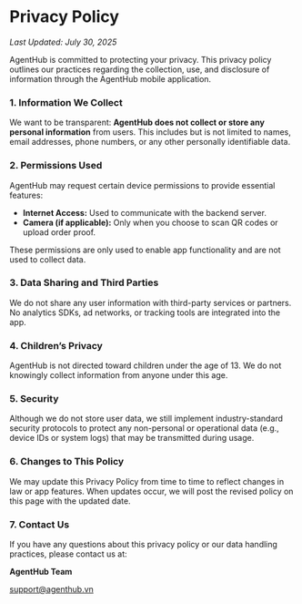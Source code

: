 # **Privacy Policy**

*Last Updated: July 30, 2025*

AgentHub is committed to protecting your privacy. This privacy policy outlines our practices regarding the collection, use, and disclosure of information through the AgentHub mobile application.

### 1. Information We Collect

We want to be transparent: **AgentHub does not collect or store any personal information** from users. This includes but is not limited to names, email addresses, phone numbers, or any other personally identifiable data.

### 2. Permissions Used

AgentHub may request certain device permissions to provide essential features:

- **Internet Access:** Used to communicate with the backend server.
- **Camera (if applicable):** Only when you choose to scan QR codes or upload order proof.

These permissions are only used to enable app functionality and are not used to collect data.

### 3. Data Sharing and Third Parties

We do not share any user information with third-party services or partners. No analytics SDKs, ad networks, or tracking tools are integrated into the app.

### 4. Children’s Privacy

AgentHub is not directed toward children under the age of 13. We do not knowingly collect information from anyone under this age.

### 5. Security

Although we do not store user data, we still implement industry-standard security protocols to protect any non-personal or operational data (e.g., device IDs or system logs) that may be transmitted during usage.

### 6. Changes to This Policy

We may update this Privacy Policy from time to time to reflect changes in law or app features. When updates occur, we will post the revised policy on this page with the updated date.

### 7. Contact Us

If you have any questions about this privacy policy or our data handling practices, please contact us at:

**AgentHub Team**

support@agenthub.vn
